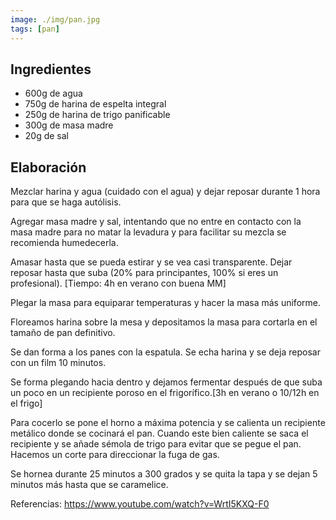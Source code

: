 ```yaml
---
image: ./img/pan.jpg
tags: [pan]
---
```


## Ingredientes

- 600g de agua
- 750g de harina de espelta integral
- 250g de harina de trigo panificable
- 300g de masa madre
- 20g de sal

## Elaboración

Mezclar harina y agua (cuidado con el agua) y dejar reposar durante 1 hora para que se haga
autólisis.

Agregar masa madre y sal, intentando que no entre en contacto con la masa madre para no matar la
levadura y para facilitar su mezcla se recomienda humedecerla.

Amasar hasta que se pueda estirar y se vea casi transparente. Dejar reposar hasta que suba (20% para
principantes, 100% si eres un profesional). [Tiempo: 4h en verano con buena MM]

Plegar la masa para equiparar temperaturas y hacer la masa más uniforme.

Floreamos harina sobre la mesa y depositamos la masa para cortarla en el tamaño de pan definitivo.

Se dan forma a los panes con la espatula. Se echa harina y se deja reposar con un film 10 minutos.

Se forma plegando hacia dentro y dejamos fermentar después de que suba un poco en un recipiente
poroso en el frigorífico.[3h en verano o 10/12h en el frigo]

Para cocerlo se pone el horno a máxima potencia y se calienta un recipiente metálico donde se
cocinará el pan. Cuando este bien caliente se saca el recipiente y se añade sémola de trigo para
evitar que se pegue el pan. Hacemos un corte para direccionar la fuga de gas.

Se hornea durante 25 minutos a 300 grados y se quita la tapa y se dejan 5 minutos más hasta que se
caramelice.

Referencias: https://www.youtube.com/watch?v=WrtI5KXQ-F0
